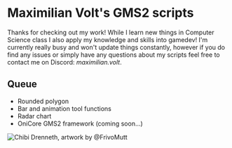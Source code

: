 # Maximilian Volt's GMS2 scripts

Thanks for checking out my work!
While I learn new things in Computer Science class I also apply my knowledge and skills into gamedev!
I'm currently really busy and won't update things constantly, however if you do find any issues or simply have any questions about my scripts feel free to contact me on Discord: *maximilian.volt*.

## Queue

- Rounded polygon
- Bar and animation tool functions
- Radar chart
- OniCore GMS2 framework (coming soon...)

![Chibi Drenneth, artwork by @FrivoMutt](https://toyhou.se/22788104.drenneth/83432956)
